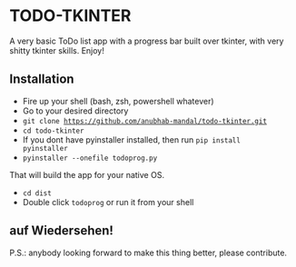# TODO-TKINTER
A very basic ToDo list app with a progress bar built over tkinter, with very shitty tkinter skills. Enjoy!

Installation
------------
- Fire up your shell (bash, zsh, powershell whatever)
- Go to your desired directory
- <code>git clone https://github.com/anubhab-mandal/todo-tkinter.git</code>
- <code>cd todo-tkinter</code>
- If you dont have pyinstaller installed, then run <code>pip install pyinstaller</code>
- <code>pyinstaller --onefile todoprog.py</code>

That will build the app for your native OS.

- <code>cd dist</code>
- Double click <code>todoprog</code> or run it from your shell


auf Wiedersehen!
----------------

P.S.: anybody looking forward to make this thing better, please contribute.
